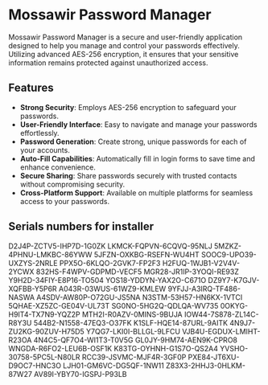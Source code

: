 # Mossawir Password Manager

Mossawir Password Manager is a secure and user-friendly application designed to help you manage and control your passwords effectively. Utilizing advanced AES-256 encryption, it ensures that your sensitive information remains protected against unauthorized access.

## Features

- **Strong Security**: Employs AES-256 encryption to safeguard your passwords.
- **User-Friendly Interface**: Easy to navigate and manage your passwords effortlessly.
- **Password Generation**: Create strong, unique passwords for each of your accounts.
- **Auto-Fill Capabilities**: Automatically fill in login forms to save time and enhance convenience.
- **Secure Sharing**: Share passwords securely with trusted contacts without compromising security.
- **Cross-Platform Support**: Available on multiple platforms for seamless access to your passwords.
 
## Serials numbers for installer 
D2J4P-ZCTV5-IHP7D-1G0ZK
LKMCK-FQPVN-6CQVQ-95NLJ
5MZKZ-4PHNU-LMKBC-86YWW
5JFZN-OXKBG-RSEFN-WU4HT
SOOC9-UPO39-UXZYS-2NRLE
PPX5O-6KLQO-2GVK7-FP2F3
H2FUQ-1WJB1-V2V4V-2YCWX
832HS-F4WPV-GDPMD-VECF5
MGR28-JR1IP-3YOQI-RE93Z
Y9H2D-34FIY-E8P16-TO504
YOS18-YDDYN-YAX2O-C671O
DZ9Y7-K7GJV-XQFBB-Y5P6R
A043R-03WUS-61WZ9-KMLEW
9YFJJ-A3IRQ-TF486-NASWA
A4SDV-AW80P-O72GU-JS5NA
N3STM-53H57-HN6KX-1VTCI
5QHAE-XZ5ZC-GE04V-UL73T
SG0NO-5HG2Q-QDLQA-WV735
0OKYG-H9IT4-TX7N9-YQZ2P
MTH2I-R0AZV-0MINS-9BUJA
IOW44-7S878-ZL14C-R8Y3U
544B2-N1558-47EQ3-O37FK
K1SLF-HQE14-87URL-9AITK
4N9J7-ZU2KG-90ZUV-H75D5
Y7QG7-LKI0I-BLLGL-9LFCU
VJB4U-EGDUX-LMIHT-R23OA
4N4C5-QF7O4-WI1T3-T0V5G
GL0JY-9HM74-AEN9K-CPRO8
WNGDA-R6FO2-LEU6B-OSF1K
K83TG-OYHNH-G1S7O-QS2A4
YVSHO-30758-5PC5L-N80LR
RCC39-JSVMC-MJF4R-3GF0P
PXE84-JT6XU-D9OC7-HNC3O
LJH01-GM6VC-DG5QF-1NW11
Z83X3-2HHJ3-0HLKM-87W27
AV89I-YBY70-IGSPJ-P93LB
